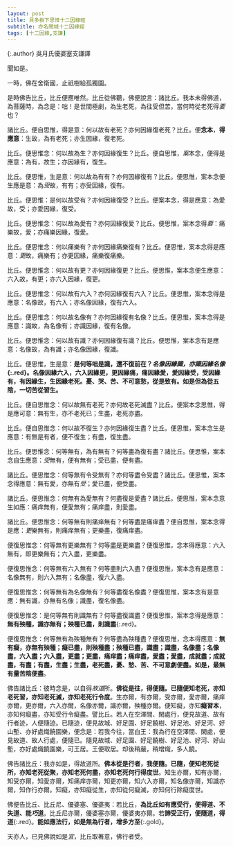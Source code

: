 ```yaml
---
layout: post
title: 貝多樹下思惟十二因緣經
subtitle: 亦名聞城十二因緣經
tags: [十二因緣,支謙]
---
```


{:.author}
吳月氏優婆塞支謙譯

聞如是。

一時，佛在舍衛國，止祇樹給孤獨園。

是時佛告比丘，比丘便應唯然。比丘從佛聽，佛便說言：諸比丘。我本未得佛道，為菩薩時，為念是：咄！是世間極劇，為生老死，為往受但苦。當何時從老死得<dfn title="拦阻，禁止。">要</dfn>也？

諸比丘。便自思惟，得是意：何以故有老死？亦何因緣復老死？比丘。便**念本**，**得應意**：生故，為有老死；亦生因緣，復老死。

比丘。便思惟念：何以故為生？亦何因緣復生？比丘。便自思惟，<dfn title="同按。">案</dfn>本念，便得是應意：為有，故生；亦因緣有，復生。

比丘。便思惟，生是意：何以故為有有？亦何因緣復有？比丘。便思惟，案本念便生應是意：為<dfn title="取。">受</dfn>故，有有；亦受因緣，復有。

比丘。便思惟：是何以故受有？亦何因緣復受？比丘。便案本念，得是應意：為愛故，受；亦愛因緣，復受。

比丘。便思惟念：何以故為愛有？亦何因緣復愛？比丘。便思惟，案本念得<dfn title="要诀。">要</dfn>：痛樂故，愛；亦痛樂因緣，復愛。

比丘。便思惟念：何以痛樂有？亦何因緣痛樂復有？比丘。便思惟，案本念得是應意：<dfn title="通受。">更</dfn>故，痛樂有；亦更因緣，痛樂復痛樂。

比丘。便思惟念：何以故有更？亦何因緣復更？比丘。便思惟，案本念便生應意：六入故，有更；亦六入因緣，復更。

比丘。便思惟念：何以故有六入？亦何因緣復有六入？比丘。便思惟，案本念得是應意：名像故，有六入；亦名像因緣，復有六入。

比丘。便思惟念：何以故名像有？亦何因緣復有名像？比丘。便思惟，案本念得是應意：識故，為名像有；亦識因緣，復有名像。

比丘。便思惟念：何以故有識？亦何因緣復有識？比丘。便思惟，案本念有是應意：名像故，為有識；亦名像因緣，復識。

比丘。便思惟，生是意：**是何等咄是識，還不復前在？*名像因緣識，亦識因緣名像*{:.red}。名像因緣六入，六入因緣更，更因緣痛，痛因緣愛，愛因緣受，受因緣有，有因緣生，生因緣老死。憂、哭、苦、不可意愁，從是致有。如是但為從五陰，一切苦從習生。**

比丘。便自思惟念：何以故無有老死？亦何故老死滅盡？比丘。便案本念思惟，得是應可意：無有生，亦不老死已；生盡，老死亦盡。

比丘。便自思惟念：何以故不復生？亦何因緣復生盡？比丘。便思惟，案本念生是應意：有無是有者，便不復生；有盡，復生盡。

比丘。便思惟念：何等無有，為有無有？何等盡為復有盡？諸比丘。便思惟，案本念自生應意：<dfn title="取。">受</dfn>無有，便有無有；受已盡，便有盡。

諸比丘。便思惟念：何等無有令受無有？亦何等盡令受盡？諸比丘。便思惟，案本念得應意：無有愛，亦無有<dfn title="取。">受</dfn>；愛已盡，便受盡。

諸比丘。便思惟念：何無有為愛無有？何盡復是愛盡？諸比丘。便思惟，案本念意生如應：痛痒無有，便愛無有；痛痒盡，則愛盡。

諸比丘。便思惟念：何等無有則痛痒無有？何等盡是痛痒盡？便自思惟，案本念得是應：<dfn title="通受。">更</dfn>樂無有，則痛痒無有；更樂盡，復痛痒盡。

便復思惟念：何等無有更樂無有？何等盡是更樂盡？便復思惟，念本得應意：六入無有，即更樂無有；六入盡，更樂盡。

便復思惟念：何等無有六入無有？何等盡則六入盡？便復思惟，案本念有是應意：名像無有，則六入無有；名像盡，復六入盡。

便復思惟念：何等無有為名像無有？何等盡復名像盡？便復思惟，案本念有是意應：無有識，亦無有名像；識盡，復名像盡。

便復思惟念：是何等無有則識無有？何等盡復識盡？便復思惟，案本念得是應意：**無有殃種，識亦無有；殃種已盡，則識盡**{:.red}。

便復思惟念：何等無有為殃種無有？何等盡為殃種盡？便復思惟，念本得應意：**無有癡，亦無有殃種；癡已盡，則殃種盡；殃種已盡，識盡；識盡，名像盡；名像盡，六入盡；六入盡，更盡；更盡，痛痒盡；痛痒盡，愛盡；愛盡，成就盡；成就盡，有盡；有盡，生盡；生盡，老死盡，憂、愁、苦、不可意劇便盡。如是，最無有量苦陰便盡**。

佛告諸比丘：彼時念是，以自得<dfn title="旧道。">故道</dfn>所。**佛從是往，得便隨。已隨便知老死，亦知老死習，亦知老死滅，亦知老死行令度**。生亦爾，有亦爾，受亦爾，愛亦爾，痛痒亦爾，更亦爾，六入亦爾，名像亦爾，識亦爾，殃種亦爾。便知癡，亦知**癡習本**，亦知何癡盡，亦知受行令癡盡。譬比丘。若人在空澤間、閑處行，便見故道、故有行者迹，人便隨迹。已隨迹，便見故城、好足園、好足饒樹、好足池、好足河、好山塹、亦好處熾饒園樂，便念是：若我今往，當白王：我為行在空澤間、閑處，便見故道、故人行處，便隨已。隨見故城、好足園、好足饒樹、好足池、好河、好山塹，亦好處熾饒園樂，可王居。王便取居。却後稍嚴，稍增熾，多人饒。

佛告諸比丘：我亦如是，得故道所。**佛本從是行者，我便隨。已隨，便知老死從所，亦知老死從聚，亦知老死何盡，亦知老死何行得度世**。知生亦爾，知有亦爾，知受亦爾，知愛亦爾，知痛痒亦爾，知更亦爾，知六入亦爾，知名像亦爾，知識亦爾，知作行亦爾。知癡，亦知癡從生，亦知從何癡滅，亦知何行除癡度世。

佛便告比丘、比丘尼、優婆塞、優婆夷：若比丘，**為比丘如有應受行，便得道、不失道、能<dfn title="擅长。">巧</dfn>道**。比丘尼亦爾，優婆塞亦爾，優婆夷亦爾。若**諦受正行，便隨道，得道**{:.red}。**能如應法行，如是無為行者，增多方至**{:.gold}。

天亦人，已見佛說如是<dfn title="正当的道理。">宜</dfn>，比丘取著意，佛行者受。
